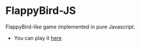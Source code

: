 # FlappyBird-JS
FlappyBird-like game implemented in pure Javascript.

* You can play it [here](https://marcosblandim.github.io/)
